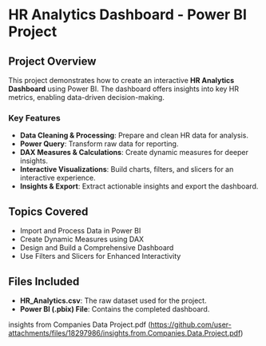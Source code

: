 # HR Analytics Dashboard - Power BI Project  

## Project Overview  
This project demonstrates how to create an interactive **HR Analytics Dashboard** using Power BI. The dashboard offers insights into key HR metrics, enabling data-driven decision-making.  

### Key Features  
- **Data Cleaning & Processing**: Prepare and clean HR data for analysis.  
- **Power Query**: Transform raw data for reporting.  
- **DAX Measures & Calculations**: Create dynamic measures for deeper insights.  
- **Interactive Visualizations**: Build charts, filters, and slicers for an interactive experience.  
- **Insights & Export**: Extract actionable insights and export the dashboard.  

## Topics Covered  
- Import and Process Data in Power BI  
- Create Dynamic Measures using DAX  
- Design and Build a Comprehensive Dashboard  
- Use Filters and Slicers for Enhanced Interactivity  

## Files Included  
- **HR_Analytics.csv**: The raw dataset used for the project.  
- **Power BI (.pbix) File**: Contains the completed dashboard.  
 
insights from Companies Data Project.pdf (https://github.com/user-attachments/files/18297986/insights.from.Companies.Data.Project.pdf)
